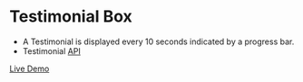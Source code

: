 # Testimonial Box

- A Testimonial is displayed every 10 seconds indicated by a progress bar.
- Testimonial <a href="https://testimonialapi.toolcarton.com/">API</a> 

<a href="https://rishi1011.github.io/testimonial-box">Live Demo</a>

